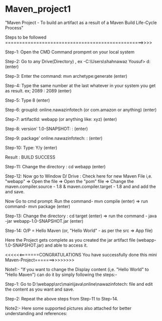 # Maven_project1
"Maven Project - To build an artifact as a result of a Maven Build Life-Cycle Process"

Steps to be followed =================================================>>>>

Step-1: Open the CMD Command prompmt on your local system

Step-2: Go to any Drive(Directory) , ex -C:\Users\shahnawaz Yousuf> d: (enter) 

Step-3: Enter the command: mvn archetype:generate (enter)

Step-4: Type the same number at the last whatever in your system you get as result. ex; 2089 : 2089 (enter) 

Step-5: Type 8 (enter)

Step-6: groupId: online.nawazinfotech (or com.amazon or anything) (enter)

Step-7: artifactId: webapp (or anything like: xyz) (enter)

Step-8: version' 1.0-SNAPSHOT: : (enter)

Step-9: package' online.nawazinfotech: : (enter)

Step-10: Type: Y/y (enter)

Result : BUILD SUCCESS

Step-11: Change the directory : cd webapp (enter)

Step-12: Now go to Window D/ Drive : Check here for new Maven File i,e. "webapp" => Open the file => Open the "pom" file => Change the maven.compiler.source - 1.8 & maven.compiler.target - 1.8 and and add the <configurations> and save.

Now Go to cmd prompt: Run the command- mvn compile (enter) => run command- mvn package (enter)

Step-13: Change the directory : cd target (enter) => run the command - java -jar webapp-1.0-SNAPSHOT.jar (enter)

Step-14: O/P = Hello Maven (or, "Hello World" - as per the src => App file)

Here the Project gets complete as you created the jar artifact file (webapp-1.0-SNAPSHOT.jar) and able to access it.

<<<<<<=======CONGRATULATIONS You have successfully done this mini Maven-Project=======>>>>>>>>

Note1:- "If you want to change the Display content (i,e. "Hello World" to "Hello Maven") can do it by simply following the steps:-

Step-1: Go to D:\webapp\src\main\java\online\nawazinfotech: file and edit the content as you want and save.

Step-2: Repeat the above steps from Step-11 to Step-14.

Note2:- Here some supported pictures also attached for better understanding and references:

